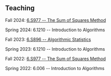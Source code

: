 ## Teaching

Fall 2024: [6.S977 -- The Sum of Squares Method](teaching/sos-fall-24/sos-fall-24.html)

Spring 2024: 6.1210 -- Introduction to Algorithms

Fall 2023: [6.S896 -- Algorithmic Statistics](https://hackmd.io/@QkEI9EXuQp2xal2TYj7T2w/SklMHfUkT)

Spring 2023: 6.1210 -- Introduction to Algorithms

Fall 2022: [6.S977 -- The Sum of Squares Method](teaching/sos-fall-22/sos-fall-22.html)

Spring 2022: 6.006 -- Introduction to Algorithms
